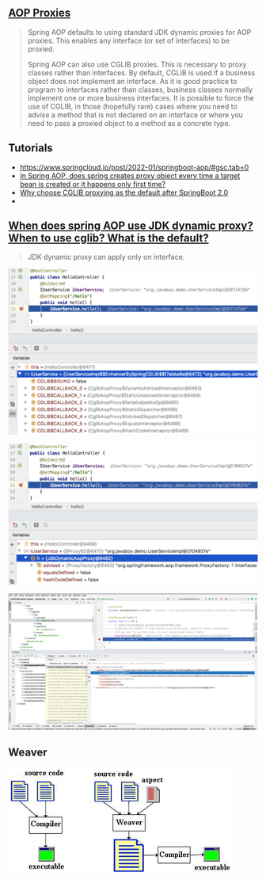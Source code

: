 ## [AOP Proxies](https://docs.spring.io/spring-framework/docs/current/reference/html/core.html#aop-introduction-proxies)
> Spring AOP defaults to using standard JDK dynamic proxies for AOP proxies. This enables any interface (or set of interfaces) to be proxied.
>
> Spring AOP can also use CGLIB proxies. This is necessary to proxy classes rather than interfaces. By default, CGLIB is used if a business object does not implement an interface. As it is good practice to program to interfaces rather than classes, business classes normally implement one or more business interfaces. It is possible to force the use of CGLIB, in those (hopefully rare) cases where you need to advise a method that is not declared on an interface or where you need to pass a proxied object to a method as a concrete type.

## Tutorials
- https://www.springcloud.io/post/2022-01/springboot-aop/#gsc.tab=0
- [In Spring AOP, does spring creates proxy object every time a target bean is created or it happens only first time?](https://stackoverflow.com/questions/47134158/in-spring-aop-does-spring-creates-proxy-object-every-time-a-target-bean-is-crea)
- [Why choose CGLIB proxying as the default after SpringBoot 2.0](https://stackoverflow.com/questions/54980004/why-choose-cglib-proxying-as-the-default-after-springboot-2-0)
- 
## [When does spring AOP use JDK dynamic proxy? When to use cglib? What is the default?](https://javamana.com/2021/10/20211029042150541c.html)

> JDK dynamic proxy can apply only on interface.
>

![](cglib-proxy.jpg)

![](jdk-dynamic-proxy.jpg)

![](repository-interface-proxy.png)

## Weaver

![](spring-aop-weaver.png)